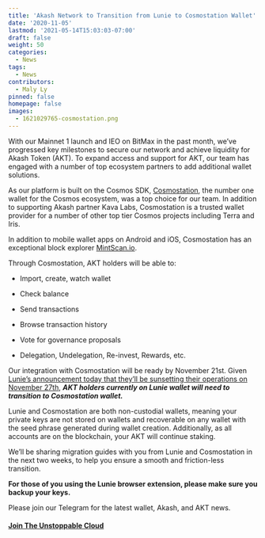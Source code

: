 ```yaml
---
title: 'Akash Network to Transition from Lunie to Cosmostation Wallet'
date: '2020-11-05'
lastmod: '2021-05-14T15:03:03-07:00'
draft: false
weight: 50
categories:
  - News
tags:
  - News
contributors:
  - Maly Ly
pinned: false
homepage: false
images:
  - 1621029765-cosmostation.png
---
```

With our Mainnet 1 launch and IEO on BitMax in the past month, we’ve progressed key milestones to secure our network and achieve liquidity for Akash Token (AKT). To expand access and support for AKT, our team has engaged with a number of top ecosystem partners to add additional wallet solutions. 

As our platform is built on the Cosmos SDK, [Cosmostation](https://www.cosmostation.io/), the number one wallet for the Cosmos ecosystem, was a top choice for our team. In addition to supporting Akash partner Kava Labs, Cosmostation is a trusted wallet provider for a number of other top tier Cosmos projects including Terra and Iris.

In addition to mobile wallet apps on Android and iOS, Cosmostation has an exceptional block explorer [MintScan.io](http://mintscan.io). 

Through Cosmostation, AKT holders will be able to:

*   Import, create, watch wallet
    
*   Check balance
    
*   Send transactions
    
*   Browse transaction history
    
*   Vote for governance proposals
    
*   Delegation, Undelegation, Re-invest, Rewards, etc.
    

Our integration with Cosmostation will be ready by November 21st. Given [Lunie’s announcement today that they’ll be sunsetting their operations on November 27th](https://medium.com/luniehq/sunsetting-lunie-io-66d566c14ba1), _**AKT holders currently on Lunie wallet will need to transition to Cosmostation wallet.**_

Lunie and Cosmostation are both non-custodial wallets, meaning your private keys are not stored on wallets and recoverable on any wallet with the seed phrase generated during wallet creation. Additionally, as all accounts are on the blockchain, your AKT will continue staking.

We’ll be sharing migration guides with you from Lunie and Cosmostation in the next two weeks, to help you ensure a smooth and friction-less transition.

**For those of you using the Lunie browser extension, please make sure you backup your keys.**  
  
Please join our Telegram for the latest wallet, Akash, and AKT news.  
  

#### [**Join The Unstoppable Cloud**](https://t.me/AkashNW)